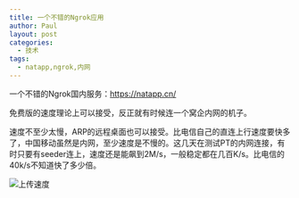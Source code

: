 ```yaml
---
title: 一个不错的Ngrok应用
author: Paul
layout: post
categories:
  - 技术
tags:
  - natapp,ngrok,内网
---
```


一个不错的Ngrok国内服务：https://natapp.cn/

免费版的速度理论上可以接受，反正就有时候连一个窝企内网的机子。

速度不至少太慢，ARP的远程桌面也可以接受。比电信自己的直连上行速度要快多了，中国移动虽然是内网，至少速度是不慢的。这几天在测试PT的内网连接，有时只要有seeder连上，速度还是能飙到2M/s，一般稳定都在几百K/s。比电信的40k/s不知道快了多少倍。

![上传速度](http://img7.chztv.com/2016-0406/China-mobile-upload.jpg)

